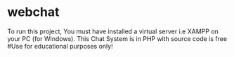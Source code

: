 # webchat

To run this project,
You must have installed a virtual server i.e XAMPP on your PC (for Windows).
This Chat System is in PHP with source code is free 
#Use for educational purposes only!
